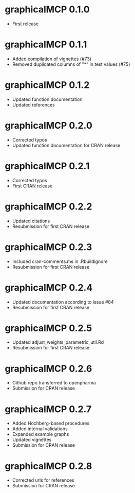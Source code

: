 # graphicalMCP 0.1.0

* First release

# graphicalMCP 0.1.1

* Added compilation of vignettes (#73)
* Removed duplicated columns of "*" in test values (#75)

# graphicalMCP 0.1.2

* Updated function documentation
* Updated references

# graphicalMCP 0.2.0

* Corrected typos
* Updated function documentation for CRAN release

# graphicalMCP 0.2.1

* Corrected typos
* First CRAN release

# graphicalMCP 0.2.2

* Updated citations
* Resubmission for first CRAN release

# graphicalMCP 0.2.3

* Included cran-comments.ms in .Rbuildignore
* Resubmission for first CRAN release

# graphicalMCP 0.2.4

* Updated documentation according to issue #84
* Resubmission for first CRAN release

# graphicalMCP 0.2.5

* Updated adjust_weights_parametric_util.Rd
* Resubmission for first CRAN release

# graphicalMCP 0.2.6

* Github repo transferred to openpharma
* Submission for CRAN release

# graphicalMCP 0.2.7

* Added Hochberg-based procedures
* Added internal validations
* Expanded example graphs
* Updated vignettes
* Submission for CRAN release

# graphicalMCP 0.2.8

* Corrected urls for references
* Submission for CRAN release
